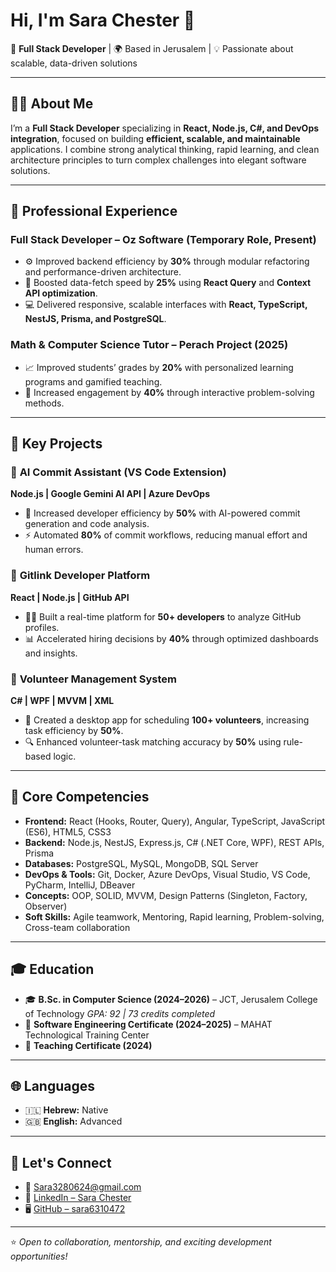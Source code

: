 # Hi, I'm Sara Chester 👋

🚀 **Full Stack Developer** | 🌍 Based in Jerusalem | 💡 Passionate about scalable, data-driven solutions

---

## 👩‍💻 About Me

I’m a **Full Stack Developer** specializing in **React, Node.js, C#, and DevOps integration**, focused on building **efficient, scalable, and maintainable** applications.
I combine strong analytical thinking, rapid learning, and clean architecture principles to turn complex challenges into elegant software solutions.

---

## 💼 Professional Experience

### **Full Stack Developer – Oz Software (Temporary Role, Present)**

* ⚙️ Improved backend efficiency by **30%** through modular refactoring and performance-driven architecture.
* 🚀 Boosted data-fetch speed by **25%** using **React Query** and **Context API optimization**.
* 💻 Delivered responsive, scalable interfaces with **React, TypeScript, NestJS, Prisma, and PostgreSQL**.

### **Math & Computer Science Tutor – Perach Project (2025)**

* 📈 Improved students’ grades by **20%** with personalized learning programs and gamified teaching.
* 🎯 Increased engagement by **40%** through interactive problem-solving methods.

---

## 📂 Key Projects

### 🔹 **AI Commit Assistant (VS Code Extension)**

**Node.js | Google Gemini AI API | Azure DevOps**

* 🤖 Increased developer efficiency by **50%** with AI-powered commit generation and code analysis.
* ⚡ Automated **80%** of commit workflows, reducing manual effort and human errors.

### 🔹 **Gitlink Developer Platform**

**React | Node.js | GitHub API**

* 👩‍💻 Built a real-time platform for **50+ developers** to analyze GitHub profiles.
* 📊 Accelerated hiring decisions by **40%** through optimized dashboards and insights.

### 🔹 **Volunteer Management System**

**C# | WPF | MVVM | XML**

* 🧩 Created a desktop app for scheduling **100+ volunteers**, increasing task efficiency by **50%**.
* 🔍 Enhanced volunteer-task matching accuracy by **50%** using rule-based logic.

---

## 🧠 Core Competencies

* **Frontend:** React (Hooks, Router, Query), Angular, TypeScript, JavaScript (ES6), HTML5, CSS3
* **Backend:** Node.js, NestJS, Express.js, C# (.NET Core, WPF), REST APIs, Prisma
* **Databases:** PostgreSQL, MySQL, MongoDB, SQL Server
* **DevOps & Tools:** Git, Docker, Azure DevOps, Visual Studio, VS Code, PyCharm, IntelliJ, DBeaver
* **Concepts:** OOP, SOLID, MVVM, Design Patterns (Singleton, Factory, Observer)
* **Soft Skills:** Agile teamwork, Mentoring, Rapid learning, Problem-solving, Cross-team collaboration

---

## 🎓 Education

* 🎓 **B.Sc. in Computer Science (2024–2026)** – JCT, Jerusalem College of Technology
  *GPA: 92 | 73 credits completed*
* 🧩 **Software Engineering Certificate (2024–2025)** – MAHAT Technological Training Center
* 📜 **Teaching Certificate (2024)**

---

## 🌐 Languages

* 🇮🇱 **Hebrew:** Native
* 🇬🇧 **English:** Advanced

---

## 🔗 Let's Connect

* 📧 [Sara3280624@gmail.com](mailto:Sara3280624@gmail.com)
* 💼 [LinkedIn – Sara Chester](https://linkedin.com/in/sara-chester)
* 🖥️ [GitHub – sara6310472](https://github.com/sara6310472)

---

⭐ *Open to collaboration, mentorship, and exciting development opportunities!*
